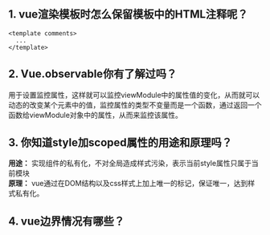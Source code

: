 ## 1. vue渲染模板时怎么保留模板中的HTML注释呢？      
```            
<template comments>
  ...
</template>  
```
## 2. Vue.observable你有了解过吗？           
用于设置监控属性，这样就可以监控viewModule中的属性值的变化，从而就可以动态的改变某个元素中的值，监控属性的类型不变量而是一个函数，通过返回一个函数给viewModule对象中的属性，从而来监控该属性。
## 3. 你知道style加scoped属性的用途和原理吗？             
**用途：** 实现组件的私有化，不对全局造成样式污染，表示当前style属性只属于当前模块               
**原理：** vue通过在DOM结构以及css样式上加上唯一的标记，保证唯一，达到样式私有化。
## 4. vue边界情况有哪些？



